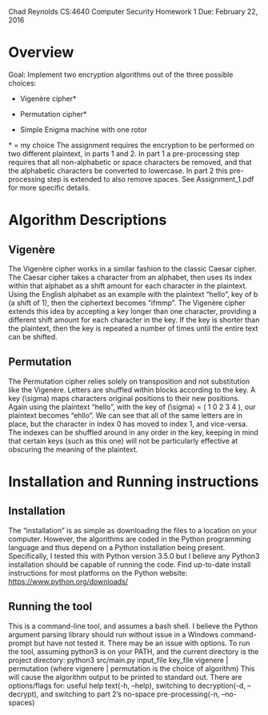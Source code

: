 Chad Reynolds CS:4640 Computer Security
Homework 1 Due: February 22, 2016

Overview
========

Goal:
Implement two encryption algorithms out of the three possible choices:

-   Vigenère cipher\*

-   Permutation cipher\*

-   Simple Enigma machine with one rotor

\* = my choice
The assignment requires the encryption to be performed on two different plaintext, in parts 1 and 2. In part 1 a pre-processing step requires that all non-alphabetic or space characters be removed, and that the alphabetic characters be converted to lowercase. In part 2 this pre-processing step is extended to also remove spaces.
See Assignment\_1.pdf for more specific details.

Algorithm Descriptions
======================

Vigenère
--------

The Vigenère cipher works in a similar fashion to the classic Caesar cipher. The Caesar cipher takes a character from an alphabet, then uses its index within that alphabet as a shift amount for each character in the plaintext.
Using the English alphabet as an example with the plaintext “hello”, key of b (a shift of 1), then the ciphertext becomes “ifmmp”.
The Vigenère cipher extends this idea by accepting a key longer than one character, providing a different shift amount for each character in the key. If the key is shorter than the plaintext, then the key is repeated a number of times until the entire text can be shifted.

Permutation
-----------

The Permutation cipher relies solely on transposition and not substitution like the Vigenère. Letters are shuffled within blocks according to the key. A key \(\sigma\) maps characters original positions to their new positions. Again using the plaintext “hello”, with the key of \(\sigma\) = ( 1 0 2 3 4 ), our plaintext becomes “ehllo”.
We can see that all of the same letters are in place, but the character in index 0 has moved to index 1, and vice-versa. The indexes can be shuffled around in any order in the key, keeping in mind that certain keys (such as this one) will not be particularly effective at obscuring the meaning of the plaintext.

Installation and Running instructions
=====================================

Installation
------------

The “installation” is as simple as downloading the files to a location on your computer. However, the algorithms are coded in the Python programming language and thus depend on a Python installation being present. Specifically, I tested this with Python version 3.5.0 but I believe any Python3 installation should be capable of running the code.
Find up-to-date install instructions for most platforms on the Python website: <span>https://www.python.org/downloads/</span>

Running the tool
----------------

This is a command-line tool, and assumes a bash shell. I believe the Python argument parsing library should run without issue in a Windows command-prompt but have not tested it. There may be an issue with options.
To run the tool, assuming python3 is on your PATH, and the current directory is the project directory:
python3 src/main.py input\_file key\_file <span>vigenere | permutation</span>
(where <span>vigenere | permutation</span> is the choice of algorithm)
This will cause the algorithm output to be printed to standard out. There are options/flags for: useful help text(-h, –help), switching to decryption(-d, –decrypt), and switching to part 2’s no-space pre-processing(-n, –no-spaces)
